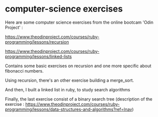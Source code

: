 # computer-science exercises

Here are some computer science exercises from the online bootcam 'Odin Project' :

https://www.theodinproject.com/courses/ruby-programming/lessons/recursion

https://www.theodinproject.com/courses/ruby-programming/lessons/linked-lists

Contains some basic exercises on recursion and one more specific about fibonacci numbers.

Using recursion, there's an other exercise building a merge_sort.

And then, I built a linked list in ruby, to study search algorithms

Finally, the last exercise consist of a binary search tree
(description of the exercise : https://www.theodinproject.com/courses/ruby-programming/lessons/data-structures-and-algorithms?ref=lnav)
